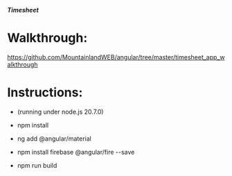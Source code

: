 ***Timesheet***
# Walkthrough:
https://github.com/MountainlandWEB/angular/tree/master/timesheet_app_walkthrough

# Instructions:
- (running under node.js 20.7.0)

- npm install
- ng add @angular/material
- npm install firebase @angular/fire --save
- npm run build